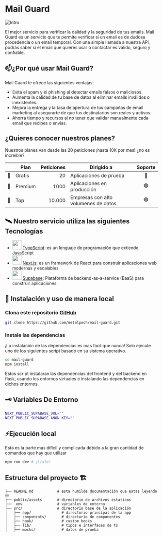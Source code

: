 # Mail Guard

![Intro](https://readme-typing-svg.demolab.com?font=Fira+Code&color=1A54F7&size=14&duration=2000&multiline=true&repeat=false&width=435&lines=Protegemos+y+optimizamos;+la+integridad+de+tus+contactos.)

El mejor servicio para verificar la calidad y la seguridad de tus emails. Mail Guard es un servicio que te permite verificar si un email es de dudosa procedencia o un email temporal. Con una simple llamada a nuestra API, podrás saber si el email que quieres usar o contactar es válido, seguro y confiable.

## 📫¿Por qué usar Mail Guard?

Mail Guard te ofrece las siguientes ventajas:

- Evita el spam y el phishing al detectar emails falsos o maliciosos.
- Aumenta la calidad de tu base de datos al eliminar emails inválidos o inexistentes.
- Mejora la entrega y la tasa de apertura de tus campañas de email marketing al asegurarte de que tus destinatarios son reales y activos.
- Ahorra tiempo y recursos al no tener que validar manualmente cada email que recibes o envías.

## ¿Quieres conocer nuestros planes?

Nuestros planes van desde las 20 peticiones ¡hasta 10K por mes! ¿no es increíble?

|     | Plan    | Peticiones | Dirigido a                           | Soporte |
| --- | ------- | ---------: | ------------------------------------ | :-----: |
| 🥉  | Gratis  |         20 | Aplicaciones de prueba               |   🔴    |
| 🥈  | Premium |       1000 | Aplicaciones en producción           |   🟢    |
| 🥇  | Top     |     10.000 | Empresas con alto volumenes de datos |   🟢    |

## 🛰️ Nuestro servicio utiliza las siguientes Tecnologías

- <img src="https://upload.wikimedia.org/wikipedia/commons/thumb/4/4c/Typescript_logo_2020.svg/240px-Typescript_logo_2020.svg.png" width=30 /> [TypeScript]: es un lenguaje de programación que extiende JavaScript
- <img src="https://www.svgrepo.com/show/354113/nextjs-icon.svg" width=30 /> [Next.js]: es un framework de React para construir aplicaciones web modernas y escalables
- <img src="https://cf.appdrag.com/dashboard-openvm-clo-b2d42c/uploads/supabase-TAiY.png" width=30 /> [Supabase]: Plataforma de backend-as-a-service (BaaS) para construir aplicaciones

## 💾 Instalación y uso de manera local

### Clona este repositorio [GitHub]

```bash
git clone https://github.com/metalpoch/mail-guard.git
```

### Instale las dependencias

¡La instalación de las dependencias es mas fácil que nunca! Solo ejecute uno de los siguientes script basado en su sistema operativo.

```bash
cd mail-guard
npm install
```

Estos script instalaran las dependencias del frontend y del backend en flask, usando los entornos virtuales e instalando las dependencias en dichos entornos.

## 🗝️ Variables De Entorno

```bash
NEXT_PUBLIC_SUPABASE_URL=""
NEXT_PUBLIC_SUPABASE_ANON_KEY=""
```

## ⚡Ejecución local

Esta es la parte mas difícil y complicada debido a la gran cantidad de comandos que hay que utilizar

```bash
npm run dev # ¡Listo!
```

## Estructura del proyecto 🏗️

```
├── README.md           # esta humilde documentación que estas leyendo 😜
├── public/assets       # directorio de archivos estaticos
|── .env                # variables de entorno
└── src/                # directorio base de la aplicación
│   ├── app/              # directorio principal de la app
│   ├── components/       # directorio de componentes
│   ├── hook/             # custom hooks
│   ├── lib/              # tipos e interfaces de ts
│   ├── mocks/            # datos de prueba
```

[github]: https://github.com/metalpoch/mail-guard/
[next.js]: https://nextjs.org/
[supabase]: https://supabase.com/
[typescript]: https://www.typescriptlang.org/
